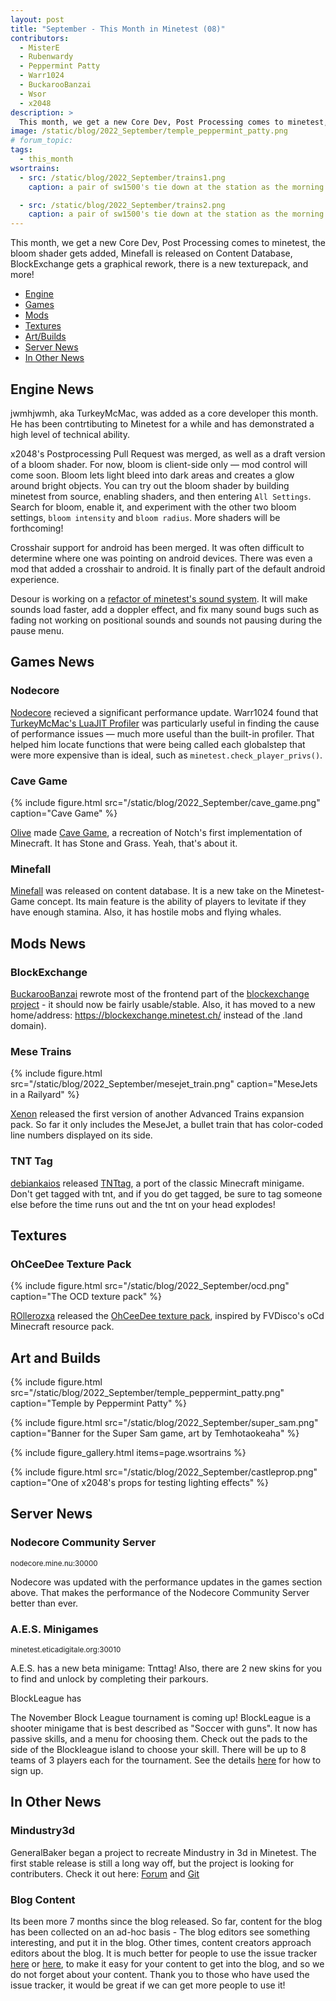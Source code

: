```yaml
---
layout: post
title: "September - This Month in Minetest (08)"
contributors:
  - MisterE
  - Rubenwardy
  - Peppermint Patty
  - Warr1024
  - BuckarooBanzai
  - Wsor
  - x2048
description: >
  This month, we get a new Core Dev, Post Processing comes to minetest, the bloom shader gets added, Minefall is released on Content Database, BlockExchange gets a graphical rework, there is a new texturepack, and more!
image: /static/blog/2022_September/temple_peppermint_patty.png
# forum_topic:
tags:
  - this_month
wsortrains:
  - src: /static/blog/2022_September/trains1.png
    caption: a pair of sw1500's tie down at the station as the morning sun rises, by Wsor

  - src: /static/blog/2022_September/trains2.png
    caption: a pair of sw1500's tie down at the station as the morning sun rises, by Wsor
---
```


  This month, we get a new Core Dev, Post Processing comes to minetest, the
  bloom shader gets added, Minefall is released on Content Database,
  BlockExchange gets a graphical rework, there is a new texturepack, and more!

<!-- more -->

*  [Engine](#engine-news)
*  [Games](#games-news)
*  [Mods](#mods)
*  [Textures](#textures)
*  [Art/Builds](#art)
*  [Server News](#s-news)
*  [In Other News](#o-news)


## Engine News

jwmhjwmh, aka TurkeyMcMac, was added as a core developer this month. He has been
contrtibuting to Minetest for a while and has demonstrated a high level of
technical ability.

x2048's Postprocessing Pull Request was merged, as well as a draft version of a
bloom shader. For now, bloom is client-side only — mod control will come soon.
Bloom lets light bleed into dark areas and creates a glow around bright objects.
You can try out the bloom shader by building minetest from source, enabling
shaders, and then entering `All Settings`. Search for bloom, enable it, and
experiment with the other two bloom settings, `bloom intensity` and `bloom
radius`. More shaders will be forthcoming!

Crosshair support for android has been merged. It was often difficult to
determine where one was pointing on android devices. There was even a mod that
added a crosshair to android. It is finally part of the default android
experience.

Desour is working on a [refactor of minetest's sound system](https://github.com/minetest/minetest/pull/12764). It will make sounds load faster, add a doppler effect, and fix many sound bugs such as fading not working on positional sounds and sounds not 
pausing during the pause menu.

## Games News

### Nodecore

[Nodecore](https://content.minetest.net/packages/Warr1024/nodecore/) recieved a significant performance update. Warr1024 found that [TurkeyMcMac's LuaJIT Profiler](https://forum.minetest.net/viewtopic.php?t=28135) was particularly
useful in finding the cause of performance issues — much more useful than the
built-in profiler. That helped him locate functions that were being called each
globalstep that were more expensive than is ideal, such as
`minetest.check_player_privs()`. 


### Cave Game

{% include figure.html src="/static/blog/2022_September/cave_game.png"
    caption="Cave Game" %}

[Olive](https://content.minetest.net/users/GoodClover/) made [Cave Game](https://content.minetest.net/packages/GoodClover/cavegame/), a recreation of Notch's first implementation of Minecraft. It has Stone and Grass. Yeah, that's about it. 

### Minefall

[Minefall](https://content.minetest.net/packages/Astrobe/minefall/) was released
on content database. It is a new take on the Minetest-Game concept. Its main
feature is the ability of players to levitate if they have enough stamina. Also,
it has hostile mobs and flying whales.

## Mods News

### BlockExchange

[BuckarooBanzai](https://content.minetest.net/users/BuckarooBanzay/) rewrote most of the frontend part of the [blockexchange project](https://content.minetest.net/packages/BuckarooBanzay/blockexchange/) - it should now be fairly usable/stable.  Also, it has moved to a new home/address: https://blockexchange.minetest.ch/ instead of the .land domain).

### Mese Trains

{% include figure.html src="/static/blog/2022_September/mesejet_train.png"
    caption="MeseJets in a Railyard" %}

[Xenon](ttps://content.minetest.net/users/xenonca/) released the first version
of another Advanced Trains expansion pack. So far it only includes the MeseJet,
a bullet train that has color-coded line numbers displayed on its side.

### TNT Tag

[debiankaios](https://content.minetest.net/users/debiankaios/) released
[TNTtag](https://content.minetest.net/packages/debiankaios/tnttag/), a port of
the classic Minecraft minigame. Don't get tagged with tnt, and if you do get
tagged, be sure to tag someone else before the time runs out and the tnt on your
head explodes!

## Textures

### OhCeeDee Texture Pack

{% include figure.html src="/static/blog/2022_September/ocd.png"
    caption="The OCD texture pack" %}

[ROllerozxa](https://content.minetest.net/users/ROllerozxa/) released the [OhCeeDee texture pack](https://content.minetest.net/packages/ROllerozxa/ohceedee/), inspired by FVDisco's oCd Minecraft resource pack. 

## Art and Builds

{% include figure.html src="/static/blog/2022_September/temple_peppermint_patty.png"
    caption="Temple by Peppermint Patty" %}

{% include figure.html src="/static/blog/2022_September/super_sam.png"
    caption="Banner for the Super Sam game, art by Temhotaokeaha" %}

{% include figure_gallery.html items=page.wsortrains %}

{% include figure.html src="/static/blog/2022_September/castleprop.png"
    caption="One of x2048's props for testing lighting effects" %}

## Server News

### Nodecore Community Server
<sub>nodecore.mine.nu:30000</sub>

Nodecore was updated with the performance updates in the games section above.
That makes the performance of the Nodecore Community Server better than ever.

### A.E.S. Minigames
<sub>minetest.eticadigitale.org:30010</sub>

A.E.S. has a new beta minigame: Tnttag! Also, there are 2 new skins for you to
find and unlock by completing their parkours. 

BlockLeague has 

The November Block League tournament is coming up! BlockLeague is a shooter
minigame that is best described as "Soccer with guns". It now has passive
skills, and a menu for choosing them. Check out the pads to the side of the
Blockleague island to choose your skill. There will be up to 8 teams of 3
players each for the tournament. See the details
[here](https://forum.minetest.net/viewtopic.php?p=415626#p415626) for how to
sign up.

## In Other News

### Mindustry3d

GeneralBaker began a project to recreate Mindustry in 3d in Minetest. The first
stable release is still a long way off, but the project is looking for
contributers. Check it out here:
[Forum](https://forum.minetest.net/viewtopic.php?f=49&t=28685) and
[Git](https://gitlab.com/ReallyBasicGames/mindustry_3d)

### Blog Content

Its been more 7 months since the blog released. So far, content for the blog has
been collected on an ad-hoc basis - The blog editors see something interesting,
and put it in the blog. Other times, content creators approach editors about the
blog. It is much better for people to use the issue tracker
[here](https://github.com/minetest/blog/issues) or
[here](https://gitlab.com/minetest/blog/-/issues), to make it easy for your
content to get into the blog, and so we do not forget about your content. Thank
you to those who have used the issue tracker, it would be great if we can get
more people to use it!
